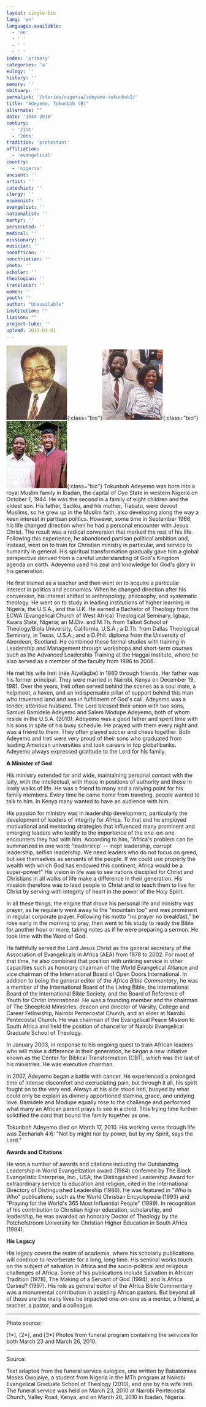 ```yaml
---
layout: single-bio
lang: 'en'
languages-available:
  - 'en'
  - ' '
  - ' '
  - ' '
index: 'primary'
categories: 'a'
eulogy: ''
history: ''
memory: ''
obituary: ''
permalink: '/stories/nigeria/adeyemo-tokunboh2/'
title: "Adeyemo, Tokunboh (B)"
alternate: ""
date: '1944-2010'
century:
  - '21st'
  - '20th'
tradition: 'protestant'
affiliation:
  - 'evangelical'
country:
  - 'nigeria'
ancient: ''
artist: ''
catechist: ''
clergy: ''
ecumenist: ''
evangelist: ''
nationalist: ''
martyr: ''
persecuted: ''
medical: ''
missionary: ''
musician: ''
nonafrican: ''
nonchristian: ''
photo: ''
scholar: ''
theologian: ''
translator: ''
women: ''
youth: ''
author: "Unavailable"
institution: ""
liaison: ""
project-luke: ''
upload: 2011-01-01
---
```


![Tokunboh Adeyemo](/images/bio-pics/nigeria/adeyemo-tokunboh2/adeyemo-tokunboh.jpg){:class="bio"}![Tokunboh and Ireti Adeyemo](/images/bio-pics/nigeria/adeyemo-tokunboh2/adeyemo-wife.jpg){:class="bio"}![Samuel Bamidele Adeyemo and Salem Modupe Adeyemo](/images/bio-pics/nigeria/adeyemo-tokunboh2/adeyemo-sons.jpg){:class="bio"} Tokunboh Adeyemo was born into a royal Muslim family in Ibadan, the capital of Oyo State in western Nigeria on October 1, 1944. He was the second in a family of eight children and the oldest son. His father, Sadiku, and his mother, Tiabatu, were devout Muslims, so he grew up in the Muslim faith, also developing along the way a keen interest in partisan politics. However, some time in September 1966, his life changed direction when he had a personal encounter with Jesus Christ. The result was a radical conversion that marked the rest of his life. Following this experience, he abandoned partisan political ambition and, instead, went on to train for Christian ministry in particular, and service to humanity in general. His spiritual transformation gradually gave him a global perspective derived from a careful understanding of God's Kingdom agenda on earth. Adeyemo used his zeal and knowledge for God's glory in his generation.

He first trained as a teacher and then went on to acquire a particular interest in politics and economics. When he changed direction after his conversion, his interest shifted to anthropology, philosophy, and systematic theology. He went on to study in leading institutions of higher learning in Nigeria, the U.S.A., and the U.K. He earned a Bachelor of Theology from the ECWA (Evangelical Church of West Africa) Theological Seminary, Igbaja, Kwara State, Nigeria; an M.Div. and M.Th. from Talbot School of Theology/Biola University, California, U.S.A.; a D.Th. from Dallas Theological Seminary, in Texas, U.S.A.; and a D.Phil. diploma from the University of Aberdeen, Scotland. He combined these formal studies with training in Leadership and Management through workshops and short-term courses such as the Advanced Leadership Training at the Haggai Institute, where he also served as a member of the faculty from 1996 to 2006.

He met his wife Ireti (née Aiyelãgbe) in 1980 through friends. Her father was his former principal. They were married in Nairobi, Kenya on December 19, 1981. Over the years, Ireti often served behind the scenes as a soul mate, a helpmeet, a haven, and an indispensable pillar of support behind this man who traversed land and sea in fulfillment of God's call. Adeyemo was a tender, attentive husband. The Lord blessed their union with two sons, Samuel Bamidele Adeyemo and Salem Modupe Adeyemo, both of whom reside in the U.S.A. (2010). Adeyemo was a good father and spent time with his sons in spite of his busy schedule. He prayed with them every night and was a friend to them. They often played soccer and chess together. Both Adeyemo and Ireti were very proud of their sons who graduated from leading American universities and took careers in top global banks. Adeyemo always expressed gratitude to the Lord for his family.

**A Minister of God**

His ministry extended far and wide, maintaining personal contact with the laity, with the intellectual, with those in positions of authority and those in lowly walks of life. He was a friend to many and a rallying point for his family members. Every time he came home from traveling, people wanted to talk to him. In Kenya many wanted to have an audience with him.

His passion for ministry was in leadership development, particularly the development of leaders of integrity for Africa. To that end he employed motivational and mentoring strategies that influenced many prominent and emerging leaders who testify to the importance of the one-on-one encounters they had with him. According to him, "Africa's problem can be summarized in one word: 'leadership' -- inept leadership, corrupt leadership, selfish leadership. We need leaders who do not focus on greed, but see themselves as servants of the people. If we could use properly the wealth with which God has endowed this continent, Africa would be a super-power!" His vision in life was to see nations discipled for Christ and Christians in all walks of life make a difference in their generation. His mission therefore was to  lead people to Christ and to teach them to live for Christ by serving with integrity of heart in the power of the Holy Spirit.

In all these things, the engine that drove his personal life and ministry was prayer, as he regularly went away to the "mountain top" and was prominent in regular corporate prayer. Following his motto "no prayer no breakfast," he rose early in the morning to pray, then went to his study to ready the Bible for another hour or more, taking notes as if he were preparing a sermon. He took time with the Word of God.

He faithfully served the Lord Jesus Christ as the general secretary of the Association of Evangelicals in Africa (AEA) from 1978 to 2002. For most of that time, he also combined that position with untiring service in other capacities such as honorary chairman of the World Evangelical Alliance and vice chairman of the International Board of Open Doors International.  In addition to being the general editor of the *Africa Bible Commentary*, he was a member of the International Board of the Living Bible, the International Board of the International Bible Society, and the Board of Reference of Youth for Christ International. He was a founding member and the chairman of The Sheepfold Ministries, deacon and director of Varsity, College and Career Fellowship, Nairobi Pentecostal Church, and an elder at Nairobi Pentecostal Church. He was chairman of the Evangelical Peace Mission to South Africa and held the position of chancellor of Nairobi Evangelical Graduate School of Theology.

In January 2003, in response to his ongoing quest to train African leaders who will make a difference in their generation, he began a new initiative known as the Center for Biblical Transformation (CBT), which was the last of his ministries. He was executive chairman.

In 2007, Adeyemo began a battle with cancer. He experienced a prolonged time of intense discomfort and excruciating pain, but through it all, his spirit fought on to the very end. Always at his side stood Ireti, buoyed by what could only be explain as divinely apportioned stamina, grace, and undying love. Bamidele and Modupe equally rose to the challenge and performed what many an African parent prays to see in a child. This trying time further solidified the cord that bound the family together as one.

Tokunboh Adeyemo died on March 17, 2010. His working verse through life was Zechariah 4:6: "Not by might nor by power, but by my Spirit, says the Lord."

**Awards and Citations**

He won a number of awards and citations including the Outstanding Leadership in World Evangelization award (1984) conferred by The Black Evangelistic Enterprise, Inc., USA; the Distinguished Leadership Award for extraordinary service to education and religion, cited in the International Directory of Distinguished Leadership (1986). He was featured in "Who is Who" publications, such as the World Christian Encyclopedia (1993) and "Praying for the World's 365 Most Influential People" (1999). In recognition of his contribution to Christian higher education, scholarship, and leadership, he was awarded an honorary Doctor of Theology by the Potchefstroom University for Christian Higher Education in South Africa (1994).

**His Legacy**

His legacy covers the realm of academia, where his scholarly publications will continue to reverberate for a long, long time. His seminal works touch on the subject of salvation in Africa and the socio-political and religious challenges of Africa. Some of his publications include Salvation in African Tradition (1978), The Making of a Servant of God (1994), and Is Africa Cursed? (1997). His role as general editor of the Africa Bible Commentary was a monumental contribution in assisting African pastors. But beyond all of these are the many lives he impacted one-on-one as a mentor, a friend, a teacher, a pastor, and a colleague.



---

Photo source:

[1*], [2*], and [3*] Photos from funeral program containing the services for both March 23 and March 26, 2010.

---

Source:

Text adapted from the funeral service eulogies, one written by Babatomiwa Moses Owojaiye, a student from Nigeria in the MTh program at Nairobi Evangelical Graduate School of Theology (2010), and one by his wife Ireti. The funeral service was held on March 23, 2010 at Nairobi Pentecostal Church, Valley Road, Kenya, and on March 26, 2010 in Ibadan, Nigeria.
